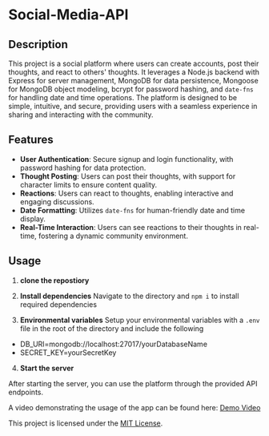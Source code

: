 # Social-Media-API

## Description

This project is a social platform where users can create accounts, post their thoughts, and react to others' thoughts. It leverages a Node.js backend with Express for server management, MongoDB for data persistence, Mongoose for MongoDB object modeling, bcrypt for password hashing, and `date-fns` for handling date and time operations. The platform is designed to be simple, intuitive, and secure, providing users with a seamless experience in sharing and interacting with the community.

## Features

- **User Authentication**: Secure signup and login functionality, with password hashing for data protection.
- **Thought Posting**: Users can post their thoughts, with support for character limits to ensure content quality.
- **Reactions**: Users can react to thoughts, enabling interactive and engaging discussions.
- **Date Formatting**: Utilizes `date-fns` for human-friendly date and time display.
- **Real-Time Interaction**: Users can see reactions to their thoughts in real-time, fostering a dynamic community environment.

## Usage

1. **clone the repostiory**

2. **Install dependencies**
Navigate to the directory and `npm i` to install required dependencies

3. **Environmental variables**
Setup your environmental variables with a `.env` file in the root of the directory and include the following

- DB_URI=mongodb://localhost:27017/yourDatabaseName
- SECRET_KEY=yourSecretKey

4. **Start the server**

After starting the server, you can use the platform through the provided API endpoints.

A video demonstrating the usage of the app can be found here: [Demo Video](https://drive.google.com/file/d/1MxMiJBe6oZebi-EgdCHO1RJlda1yJEmf/view?usp=drive_link)

This project is licensed under the [MIT License](LICENSE).